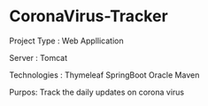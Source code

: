 # CoronaVirus-Tracker

Project Type : Web Appllication

Server : Tomcat

Technologies : 
    Thymeleaf
    SpringBoot
    Oracle
    Maven
    
Purpos:
    Track the daily updates on corona virus
